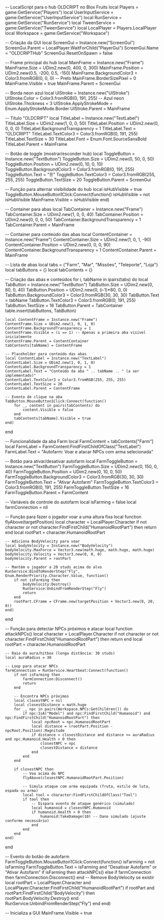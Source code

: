 -- LocalScript para o hub OLDCRIPT no Blox Fruits
local Players = game:GetService("Players")
local UserInputService = game:GetService("UserInputService")
local RunService = game:GetService("RunService")
local TweenService = game:GetService("TweenService")
local LocalPlayer = Players.LocalPlayer
local Workspace = game:GetService("Workspace")

-- Criação da GUI
local ScreenGui = Instance.new("ScreenGui")
ScreenGui.Parent = LocalPlayer:WaitForChild("PlayerGui")
ScreenGui.Name = "OLDCRIPTHub"
ScreenGui.ResetOnSpawn = false

-- Frame principal do hub
local MainFrame = Instance.new("Frame")
MainFrame.Size = UDim2.new(0, 400, 0, 300)
MainFrame.Position = UDim2.new(0.5, -200, 0.5, -150)
MainFrame.BackgroundColor3 = Color3.fromRGB(0, 0, 0) -- Preto
MainFrame.BorderSizePixel = 0
MainFrame.Visible = true
MainFrame.Parent = ScreenGui

-- Borda neon azul
local UIStroke = Instance.new("UIStroke")
UIStroke.Color = Color3.fromRGB(0, 191, 255) -- Azul neon
UIStroke.Thickness = 3
UIStroke.ApplyStrokeMode = Enum.ApplyStrokeMode.Border
UIStroke.Parent = MainFrame

-- Título "OLDCRIPT"
local TitleLabel = Instance.new("TextLabel")
TitleLabel.Size = UDim2.new(1, 0, 0, 50)
TitleLabel.Position = UDim2.new(0, 0, 0, 0)
TitleLabel.BackgroundTransparency = 1
TitleLabel.Text = "OLDCRIPT"
TitleLabel.TextColor3 = Color3.fromRGB(0, 191, 255)
TitleLabel.TextSize = 30
TitleLabel.Font = Enum.Font.SourceSansBold
TitleLabel.Parent = MainFrame

-- Botão de toggle (mostrar/esconder hub)
local ToggleButton = Instance.new("TextButton")
ToggleButton.Size = UDim2.new(0, 50, 0, 50)
ToggleButton.Position = UDim2.new(0, 10, 0, 10)
ToggleButton.BackgroundColor3 = Color3.fromRGB(0, 191, 255)
ToggleButton.Text = "☰"
ToggleButton.TextColor3 = Color3.fromRGB(255, 255, 255)
ToggleButton.TextSize = 20
ToggleButton.Parent = ScreenGui

-- Função para alternar visibilidade do hub
local isHubVisible = true
ToggleButton.MouseButton1Click:Connect(function()
	isHubVisible = not isHubVisible
	MainFrame.Visible = isHubVisible
end)

-- Container para abas
local TabContainer = Instance.new("Frame")
TabContainer.Size = UDim2.new(1, 0, 0, 40)
TabContainer.Position = UDim2.new(0, 0, 0, 50)
TabContainer.BackgroundTransparency = 1
TabContainer.Parent = MainFrame

-- Container para conteúdo das abas
local ContentContainer = Instance.new("Frame")
ContentContainer.Size = UDim2.new(1, 0, 1, -90)
ContentContainer.Position = UDim2.new(0, 0, 0, 90)
ContentContainer.BackgroundTransparency = 1
ContentContainer.Parent = MainFrame

-- Lista de abas
local tabs = {"Farm", "Mar", "Missões", "Teleporte", "Loja"}
local tabButtons = {}
local tabContents = {}

-- Criação das abas e conteúdos
for i, tabName in ipairs(tabs) do
	local TabButton = Instance.new("TextButton")
	TabButton.Size = UDim2.new(0, 80, 0, 40)
	TabButton.Position = UDim2.new(0, (i-1)*80, 0, 0)
	TabButton.BackgroundColor3 = Color3.fromRGB(30, 30, 30)
	TabButton.Text = tabName
	TabButton.TextColor3 = Color3.fromRGB(0, 191, 255)
	TabButton.TextSize = 16
	TabButton.Parent = TabContainer
	table.insert(tabButtons, TabButton)

	local ContentFrame = Instance.new("Frame")
	ContentFrame.Size = UDim2.new(1, 0, 1, 0)
	ContentFrame.BackgroundTransparency = 1
	ContentFrame.Visible = (i == 1) -- Apenas a primeira aba visível inicialmente
	ContentFrame.Parent = ContentContainer
	tabContents[tabName] = ContentFrame

	-- Placeholder para conteúdo das abas
	local ContentLabel = Instance.new("TextLabel")
	ContentLabel.Size = UDim2.new(1, 0, 1, 0)
	ContentLabel.BackgroundTransparency = 1
	ContentLabel.Text = "Conteúdo da aba " .. tabName .. " (a ser implementado)"
	ContentLabel.TextColor3 = Color3.fromRGB(255, 255, 255)
	ContentLabel.TextSize = 20
	ContentLabel.Parent = ContentFrame

	-- Evento de clique na aba
	TabButton.MouseButton1Click:Connect(function()
		for _, content in pairs(tabContents) do
			content.Visible = false
		end
		tabContents[tabName].Visible = true
	end)
end

-- Funcionalidade da aba Farm
local FarmContent = tabContents["Farm"]
local FarmLabel = FarmContent:FindFirstChildOfClass("TextLabel")
FarmLabel.Text = "Autofarm: Voar e atacar NPCs com arma selecionada"

-- Botão para ativar/desativar autofarm
local FarmToggleButton = Instance.new("TextButton")
FarmToggleButton.Size = UDim2.new(0, 150, 0, 40)
FarmToggleButton.Position = UDim2.new(0, 10, 0, 50)
FarmToggleButton.BackgroundColor3 = Color3.fromRGB(30, 30, 30)
FarmToggleButton.Text = "Ativar Autofarm"
FarmToggleButton.TextColor3 = Color3.fromRGB(0, 191, 255)
FarmToggleButton.TextSize = 16
FarmToggleButton.Parent = FarmContent

-- Variáveis de controle do autofarm
local isFarming = false
local farmConnection = nil

-- Função para fazer o jogador voar a uma altura fixa
local function flyAbove(targetPosition)
	local character = LocalPlayer.Character
	if not character or not character:FindFirstChild("HumanoidRootPart") then return end
	local rootPart = character.HumanoidRootPart

	-- Adiciona BodyVelocity para voar
	local bodyVelocity = Instance.new("BodyVelocity")
	bodyVelocity.MaxForce = Vector3.new(math.huge, math.huge, math.huge)
	bodyVelocity.Velocity = Vector3.new(0, 0, 0)
	bodyVelocity.Parent = rootPart

	-- Mantém o jogador a 20 studs acima do alvo
	RunService:BindToRenderStep("Fly", Enum.RenderPriority.Character.Value, function()
		if not isFarming then
			bodyVelocity:Destroy()
			RunService:UnbindFromRenderStep("Fly")
			return
		end
		rootPart.CFrame = CFrame.new(targetPosition + Vector3.new(0, 20, 0))
	end)
end

-- Função para detectar NPCs próximos e atacar
local function attackNPCs()
	local character = LocalPlayer.Character
	if not character or not character:FindFirstChild("HumanoidRootPart") then return end
	local rootPart = character.HumanoidRootPart

	-- Raio da aura/hitbox (longa distância: 30 studs)
	local auraRadius = 30

	-- Loop para atacar NPCs
	farmConnection = RunService.Heartbeat:Connect(function()
		if not isFarming then
			farmConnection:Disconnect()
			return
		end

		-- Encontra NPCs próximos
		local closestNPC = nil
		local closestDistance = math.huge
		for _, npc in pairs(Workspace.NPCs:GetChildren()) do
			if npc:IsA("Model") and npc:FindFirstChild("Humanoid") and npc:FindFirstChild("HumanoidRootPart") then
				local npcRoot = npc.HumanoidRootPart
				local distance = (rootPart.Position - npcRoot.Position).Magnitude
				if distance < closestDistance and distance <= auraRadius and npc.Humanoid.Health > 0 then
					closestNPC = npc
					closestDistance = distance
				end
			end
		end

		if closestNPC then
			-- Voa acima do NPC
			flyAbove(closestNPC.HumanoidRootPart.Position)

			-- Simula ataque com arma equipada (fruta, estilo de luta, espada ou arma)
			local tool = character:FindFirstChildOfClass("Tool")
			if tool then
				-- Dispara evento de ataque genérico (simulado)
				local humanoid = closestNPC.Humanoid
				if humanoid.Health > 0 then
					humanoid:TakeDamage(10) -- Dano simulado (ajuste conforme necessário)
				end
			end
		end
	end)
end

-- Evento do botão de autofarm
FarmToggleButton.MouseButton1Click:Connect(function()
	isFarming = not isFarming
	FarmToggleButton.Text = isFarming and "Desativar Autofarm" or "Ativar Autofarm"
	if isFarming then
		attackNPCs()
	else
		if farmConnection then
			farmConnection:Disconnect()
		end
		-- Remove BodyVelocity se existir
		local rootPart = LocalPlayer.Character and LocalPlayer.Character:FindFirstChild("HumanoidRootPart")
		if rootPart and rootPart:FindFirstChild("BodyVelocity") then
			rootPart.BodyVelocity:Destroy()
		end
		RunService:UnbindFromRenderStep("Fly")
	end
end)

-- Inicializa a GUI
MainFrame.Visible = true
